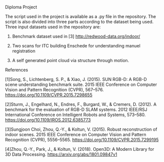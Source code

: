 Diploma Project

The script used in the project is available as a .py file in the repository. The script is also divided into three parts according to the dataset being used. Three input datasets used in the repository are:

1. Benchmark dataset used in [3]
http://redwood-data.org/indoor/

2. Two scans for ITC building Enschede for understanding manuel registration

3. A self generated point cloud via structure through motion. 

References

[1]Song, S., Lichtenberg, S. P., & Xiao, J. (2015). SUN RGB-D: A RGB-D scene understanding benchmark suite. 2015 IEEE Conference on Computer Vision and Pattern Recognition (CVPR), 567–576. https://doi.org/10.1109/CVPR.2015.7298655

[2]Sturm, J., Engelhard, N., Endres, F., Burgard, W., & Cremers, D. (2012). A benchmark for the evaluation of RGB-D SLAM systems. 2012 IEEE/RSJ International Conference on Intelligent Robots and Systems, 573–580. https://doi.org/10.1109/IROS.2012.6385773

[3]Sungjoon Choi, Zhou, Q.-Y., & Koltun, V. (2015). Robust reconstruction of indoor scenes. 2015 IEEE Conference on Computer Vision and Pattern Recognition (CVPR), 5556–5565. https://doi.org/10.1109/CVPR.2015.7299195

[4]Zhou, Q.-Y., Park, J., & Koltun, V. (2018). Open3D: A Modern Library for 3D Data Processing. https://arxiv.org/abs/1801.09847v1
